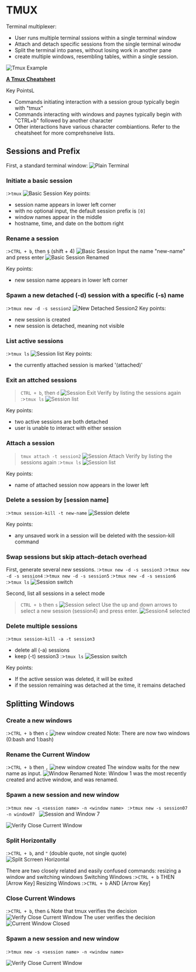 # TMUX

Terminal multiplexer:

- User runs multiple terminal sssions within a single terminal window
- Attach and detach specific sessions from the single terminal winodw
- Split the terminal into panes, without losing work in another pane
- create multiple windows, resembling tables, within a single session.

![Tmux Example](/images/tmux.png)

**[A Tmux Cheatsheet](https://phoenixnap.com/kb/tmux-cheat-sheet)**


Key PointsL

- Commands initiating interaction with a session group typically begin with "tmux"
- Commands interacting with windows and paynes typically begin with "CTRL+b" followed by another character
- Other interactions have various character combiantions. Refer to the cheatsheet for more comprehsneive lists.

## Sessions and Prefix

First, a standard terminal window:
![Plain Terminal](/images/terminal.png)

### Initiate a basic session

:>````tmux````
![Basic Session](/images/basicSession.png)
Key points:

- session name appears in lower left corner
- with no optional input, the default session prefix is `[0]`
- window names appear in the middle
- hostname, time, and date on the bottom right


### Rename a session

:>````CTRL + b````, then ````$```` (shift + 4)
![Basic Session](/images/sessionRename.png)
Input the name "new-name" and press enter
![Basic Session Renamed](/images/sessionRenamed.png)

Key points:
- new session name appears in lower left corner

### Spawn a new detached (-d) session with a specific (-s) name

:>````tmux new -d -s session2````
![New Detached Session2](/images/newDetachedSession.png)
Key points:

- new session is created
- new session is detached, meaning not visible

### List active sessions

:>````tmux ls````
![Session list](/images/sessionList.png)
Key points:

- the currently attached session is marked '(attached)'

### Exit an attched sessions

>````CTRL + b````, then ````d````
![Session Exit](/images/sessionExit.png)
Verify by listing the sessions again
:>````tmux ls````
![Session list](/images/sessionListAfterExit.png)

Key points:

- two active sessions are both detached
- user is unable to interact with either session

### Attach a session

>````tmux attach -t session2````
![Session Attach](/images/sessionAttach.png)
Verify by listing the sessions again
:>````tmux ls````
![Session list](/images/sessionListAfterAttached.png)

Key points:

- name of attached session now appears in the lower left

### Delete a session by [session name]

:>````tmux session-kill -t new-name````
![Session delete](/images/sessionNameKill.png)

Key points:

- any unsaved work in a session will be deleted with the session-kill command

### Swap sessions but skip attach-detach overhead

First, generate several new sessions.
:>````tmux new -d -s session3````
:>````tmux new -d -s session4````
:>````tmux new -d -s session5````
:>````tmux new -d -s session6````
:>````tmux ls````
![Session switch](/images/sessionSwitchNewSessions.png)

Second, list all sessions in a select mode
>````CTRL + b```` then ````s````
![Session select](/images/sessionSelect.png)
Use the up and down arrows to select a new session (session4) and press enter.
![Session4 selected](/images/sessionSelect4.png)

### Delete multiple sessions

:>````tmux session-kill -a -t session3````

- delete all (-a) sessions
- keep (-t) session3
:>````tmux ls````
![Session switch](/images/sessionKillMultiple.png)

Key points:

- If the active session was deleted, it will be exited
- if the session remaining was detached at the time, it remains detached

## Splitting Windows

### Create a new windows

:>````CTRL + b```` then ````c````
![new window created](/images/createNewWindow.png)
Note: There are now two windows (0:bash and 1:bash)

### Rename the Current Window

:>````CTRL + b```` then ````,````
![new window created](/images/windowRenaming.png)
The window waits for the new name as input.
![Window Renamed](/images/windowRenamed.png)
Note: Window 1 was the most recently created and active window, and was renamed.




### Spawn a new session and new window

:>````tmux new -s <session name> -n <window name> ```` 
:>````tmux new -s session07 -n window07 ```` 
![Session and Window 7](/images/session07.png)



![Verify Close Current Window](/images/closeCurrentWindow.png)


 
### Split Horizontally

:>````CTRL + b````, and ```` " ```` (double quote, not single quote) 
![Split Scrreen Horizontal](/images/splitScreenHorizontal.png)

There are two closely related and easily confused commands: resizing a window and switching windows
Switching Windows :>````CTRL + b```` THEN [Arrow Key] 
Resizing Windows :>````CTRL + b```` AND [Arrow Key] 

### Close Current Windows

:>````CTRL + b````, then ```` & ```` 
Note that tmux verifies the decision
![Verify Close Current Window](/images/closeCurrentWindow.png)
The user verifies the decision
![Current Window Closed](/images/closeCurrentWindowVerified.png)


### Spawn a new session and new window

:>````tmux new -s <session name> -n <window name> ```` 

![Verify Close Current Window](/images/closeCurrentWindow.png)








